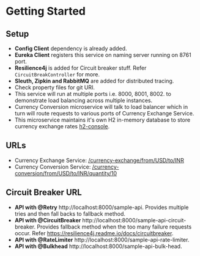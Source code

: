 # Getting Started

## Setup

- **Config Client** dependency is already added.
- **Eureka Client** registers this service on naming server running on 8761 port. 
- **Resilience4j** is added for Circuit breaker stuff. Refer `CircuitBreakController` for more.
- **Sleuth, Zipkin and RabbitMQ** are added for distributed tracing.
- Check property files for git URI.
- This service will run at multiple ports i.e. 8000, 8001, 8002. to demonstrate load balancing across multiple instances.
- Currency Conversion microservice will talk to load balancer which in turn will route requests to various ports of Currency Exchange Service.
- This microservice maintains it's own H2 in-memory database to store currency exchange rates [h2-console](http://localhost:8000/h2-console).

## URLs

- Currency Exchange Service: [/currency-exchange/from/USD/to/INR](http://localhost:8000/currency-exchange/from/USD/to/INR)
- Currency Conversion Service: [/currency-conversion/from/USD/to/INR/quantity/10](http://localhost:8100/currency-conversion/from/USD/to/INR/quantity/10)

## Circuit Breaker URL

- **API with @Retry** http://localhost:8000/sample-api. Provides multiple tries and then fall backs to fallback method.
- **API with @CircuitBreaker** http://localhost:8000/sample-api-circuit-breaker. Provides fallback method when the too many failure requests occur. Refer https://resilience4j.readme.io/docs/circuitbreaker.
- **API with @RateLimiter** http://localhost:8000/sample-api-rate-limiter.
- **API with @Bulkhead** http://localhost:8000/sample-api-bulk-head.
